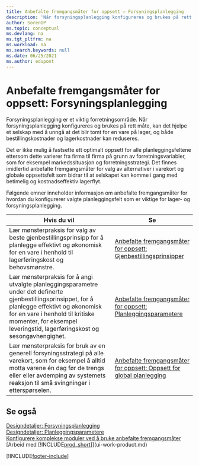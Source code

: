 ```yaml
---
title: Anbefalte fremgangsmåter for oppsett – Forsyningsplanlegging
description: 'Når forsyningsplanlegging konfigureres og brukes på rett måte, kan det hjelpe et selskap med å unngå at det blir tomt for en vare på lager, og både bestillingskostnader og lagerkostnader kan reduseres.'
author: SorenGP
ms.topic: conceptual
ms.devlang: na
ms.tgt_pltfrm: na
ms.workload: na
ms.search.keywords: null
ms.date: 06/25/2021
ms.author: edupont
---
```

# <a name="setup-best-practices-supply-planning"></a>Anbefalte fremgangsmåter for oppsett: Forsyningsplanlegging
Forsyningsplanlegging er et viktig forretningsområde. Når forsyningsplanlegging konfigureres og brukes på rett måte, kan det hjelpe et selskap med å unngå at det blir tomt for en vare på lager, og både bestillingskostnader og lagerkostnader kan reduseres.  

 Det er ikke mulig å fastsette ett optimalt oppsett for alle planleggingsfeltene ettersom dette varierer fra firma til firma på grunn av forretningsvariabler, som for eksempel markedssituasjon og forretningsstrategi. Det finnes imidlertid anbefalte fremgangsmåter for valg av alternativer i varekort og globale oppsettsfelt som bidrar til at selskapet kan komme i gang med betimelig og kostnadseffektiv lagerflyt.  

 Følgende emner inneholder informasjon om anbefalte fremgangsmåter for hvordan du konfigurerer valgte planleggingsfelt som er viktige for lager- og forsyningsplanlegging.  

|**Hvis du vil**|**Se**|  
|------------|-------------|  
|Lær mønsterpraksis for valg av beste gjenbestillingsprinsipp for å planlegge effektivt og økonomisk for en vare i henhold til lagerføringskost og behovsmønstre.|[Anbefalte fremgangsmåter for oppsett: Gjenbestillingsprinsipper](setup-best-practices-reordering-policies.md)|  
|Lær mønsterpraksis for å angi utvalgte planleggingsparametre under det definerte gjenbestillingsprinsippet, for å planlegge effektivt og økonomisk for en vare i henhold til kritiske momenter, for eksempel leveringstid, lagerføringskost og sesongavhengighet.|[Anbefalte fremgangsmåter for oppsett: Planleggingsparametere](setup-best-practices-planning-parameters.md)|  
|Lær mønsterpraksis for bruk av en generell forsyningsstrategi på alle varekort, som for eksempel å alltid motta varene én dag før de trengs eller eller avdemping av systemets reaksjon til små svingninger i etterspørselen.|[Anbefalte fremgangsmåter for oppsett: Oppsett for global planlegging](setup-best-practices-global-planning-setup.md)|  

## <a name="see-also"></a>Se også
 [Designdetaljer: Forsyningsplanlegging](design-details-supply-planning.md)   
 [Designdetaljer: Planleggingsparametere](design-details-planning-parameters.md)   
 [Konfigurere komplekse moduler ved å bruke anbefalte fremgangsmåter](set-up-complex-application-areas-using-best-practices.md)  
 [Arbeid med [!INCLUDE[prod_short](includes/prod_short.md)]](ui-work-product.md)


[!INCLUDE[footer-include](includes/footer-banner.md)]
